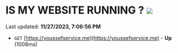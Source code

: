 # IS MY WEBSITE RUNNING ? [![](https://img.shields.io/static/v1?label=Sponsor&message=%E2%9D%A4&logo=GitHub&color=%23fe8e86)](https://github.com/sponsors/<username>)

Last updated: **11/27/2023, 7:06:56 PM**

- `GET` [https://youssefservice.me](https://youssefservice.me) - **Up** (1008ms)

